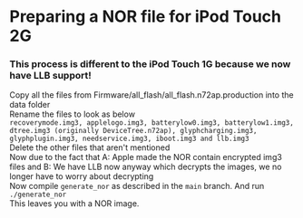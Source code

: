 # Preparing a NOR file for iPod Touch 2G
### This process is different to the iPod Touch 1G because we now have LLB support! <br>
Copy all the files from Firmware/all_flash/all_flash.n72ap.production into the data folder <br>
Rename the files to look as below <br>
`recoverymode.img3, applelogo.img3, batterylow0.img3, batterylow1.img3, dtree.img3 (originally DeviceTree.n72ap), glyphcharging.img3, glyphplugin.img3, needservice.img3, iboot.img3 and llb.img3` <br>
Delete the other files that aren't mentioned <br>
Now due to the fact that A: Apple made the NOR contain encrypted img3 files and B: We have LLB now anyway which decrypts the images, we no longer have to worry about decrypting <br>
Now compile `generate_nor` as described in the `main` branch. And run `./generate_nor` <br>
This leaves you with a NOR image.
